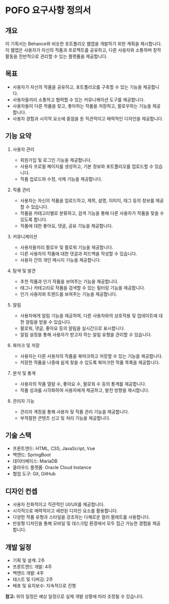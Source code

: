 # POFO 요구사항 정의서

## 개요
이 기획서는 Behance와 비슷한 포트폴리오 웹앱을 개발하기 위한 계획을 제시합니다. 이 웹앱은 사용자가 자신의 작품과 프로젝트를 공유하고, 다른 사용자와 소통하며 창작 활동을 전반적으로 관리할 수 있는 플랫폼을 제공합니다. 

## 목표
- 사용자가 자신의 작품을 공유하고, 포트폴리오를 구축할 수 있는 기능을 제공합니다.
- 사용자들끼리 소통하고 협력할 수 있는 커뮤니케이션 도구를 제공합니다.
- 사용자들이 다른 작품을 찾고, 좋아하는 작품을 저장하고, 팔로우하는 기능을 제공합니다.
- 사용자 경험과 시각적 요소에 중점을 둔 직관적이고 매력적인 디자인을 제공합니다.

## 기능 요약
1. 사용자 관리
   - 회원가입 및 로그인 기능을 제공합니다.
   - 사용자 프로필 페이지를 생성하고, 기본 정보와 포트폴리오를 업로드할 수 있습니다.
   - 작품 업로드와 수정, 삭제 기능을 제공합니다.

2. 작품 관리
   - 사용자는 자신의 작품을 업로드하고, 제목, 설명, 이미지, 태그 등의 정보를 제공할 수 있습니다.
   - 작품을 카테고리별로 분류하고, 검색 기능을 통해 다른 사용자가 작품을 찾을 수 있도록 합니다.
   - 작품에 대한 좋아요, 댓글, 공유 기능을 제공합니다.

3. 커뮤니케이션
   - 사용자들끼리 팔로우 및 팔로워 기능을 제공합니다.
   - 다른 사용자의 작품에 대한 댓글과 피드백을 작성할 수 있습니다.
   - 사용자 간의 개인 메시지 기능을 제공합니다.

4. 탐색 및 발견
   - 추천 작품과 인기 작품을 보여주는 기능을 제공합니다.
   - 태그나 카테고리로 작품을 검색할 수 있는 필터링 기능을 제공합니다.
   - 인기 사용자와 트렌드를 보여주는 기능을 제공합니다.

5. 알림
   - 사용자에게 알림 기능을 제공하여, 다른 사용자와의 상호작용 및 업데이트에 대한 알림을 받을 수 있습니다.
   - 팔로워, 댓글, 좋아요 등의 알림을 실시간으로 표시합니다.
   - 알림 설정을 통해 사용자가 받고자 하는 알림 유형을 관리할 수 있습니다.

6. 북마크 및 저장
   - 사용자는 다른 사용자의 작품을 북마크하고 저장할 수 있는 기능을 제공합니다.
   - 저장한 작품을 나중에 쉽게 찾을 수 있도록 북마크한 작품 목록을 제공합니다.

7. 분석 및 통계
   - 사용자의 작품 열람 수, 좋아요 수, 팔로워 수 등의 통계를 제공합니다.
   - 작품 성과를 시각화하여 사용자에게 제공하고, 발전 방향을 제시합니다.

8. 관리자 기능
   - 관리자 계정을 통해 사용자 및 작품 관리 기능을 제공합니다.
   - 부적절한 콘텐츠 신고 및 처리 기능을 제공합니다.

## 기술 스택
- 프론트엔드: HTML, CSS, JavaScript, Vue
- 백엔드: SpringBoot
- 데이터베이스: MariaDB
- 클라우드 플랫폼: Oracle Cloud Instance
- 협업 도구: Git, GitHub

## 디자인 컨셉
- 사용자 친화적이고 직관적인 UI/UX를 제공합니다.
- 시각적으로 매력적이고 세련된 디자인 요소를 활용합니다.
- 다양한 작품 유형과 스타일을 강조하는 다채로운 컬러 팔레트를 사용합니다.
- 반응형 디자인을 통해 모바일 및 데스크탑 환경에서 모두 접근 가능한 경험을 제공합니다.

## 개발 일정
- 기획 및 설계: 2주
- 프론트엔드 개발: 4주
- 백엔드 개발: 4주
- 테스트 및 디버깅: 2주
- 배포 및 유지보수: 지속적으로 진행

**참고:** 위의 일정은 예상 일정으로 실제 개발 상황에 따라 조정될 수 있습니다.
